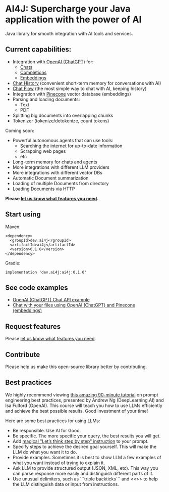 # AI4J: Supercharge your Java application with the power of AI

Java library for smooth integration with AI tools and services.

## Current capabilities:
- Integration with [OpenAI (ChatGPT)](https://platform.openai.com/docs/introduction) for:
  - [Chats](https://platform.openai.com/docs/guides/chat)
  - [Completions](https://platform.openai.com/docs/guides/completion)
  - [Embeddings](https://platform.openai.com/docs/guides/embeddings)
- [Chat History](https://github.com/ai-for-java/ai4j/blob/master/examples/src/main/java/ChatExamples.java) (convenient short-term memory for conversations with AI)
- [Chat Flow](https://github.com/ai-for-java/ai4j/blob/master/examples/src/main/java/ChatExamples.java) (the most simple way to chat with AI, keeping history)
- Integration with [Pinecone](https://docs.pinecone.io/docs/overview) vector database (embeddings)
- Parsing and loading documents:
  - Text
  - PDF
- Splitting big documents into overlapping chunks
- Tokenizer (tokenize/detokenize, count tokens)

Coming soon:
- Powerful autonomous agents that can use tools:
  - Searching the internet for up-to-date information
  - Scrapping web pages
  - etc
- Long-term memory for chats and agents
- More integrations with different LLM providers
- More integrations with different vector DBs
- Automatic Document summarization
- Loading of multiple Documents from directory
- Loading Documents via HTTP

**Please [let us know what features you need](https://github.com/ai-for-java/ai4j/issues/new).**

## Start using
Maven:
```
<dependency>
  <groupId>dev.ai4j</groupId>
  <artifactId>ai4j</artifactId>
  <version>0.1.0</version>
</dependency>
```

Gradle:
```
implementation 'dev.ai4j:ai4j:0.1.0'

```

## See code examples
- [OpenAI (ChatGPT) Chat API example](https://github.com/ai-for-java/ai4j/blob/master/examples/src/main/java/ChatExamples.java)
- [Chat with your files using OpenAI (ChatGPT) and Pinecone (embeddings)](https://github.com/ai-for-java/ai4j/blob/master/examples/src/main/java/PdfFileOpenAiPineconeExample.java)

## Request features
Please [let us know what features you need](https://github.com/ai-for-java/ai4j/issues/new). 

## Contribute
Please help us make this open-source library better by contributing.

## Best practices
We highly recommend viewing [this amazing 90-minute tutorial](https://www.deeplearning.ai/short-courses/chatgpt-prompt-engineering-for-developers/) on prompt engineering best practices, presented by Andrew Ng (DeepLearning.AI) and Isa Fulford (OpenAI).
This course will teach you how to use LLMs efficiently and achieve the best possible results. Good investment of your time!

Here are some best practices for using LLMs:
- Be responsible. Use AI for Good.
- Be specific. The more specific your query, the best results you will get.
- Add [magical "Let’s think step by step" instruction](https://arxiv.org/pdf/2205.11916.pdf) to your prompt.
- Specify steps to achieve the desired goal yourself. This will make the LLM do what you want it to do.
- Provide examples. Sometimes it is best to show LLM a few examples of what you want instead of trying to explain it.
- Ask LLM to provide structured output (JSON, XML, etc). This way you can parse response more easily and distinguish different parts of it.
- Use unusual delimiters, such as \```triple backticks``` and <<<triple angle brackets>>> to help the LLM distinguish data or input from instructions.
